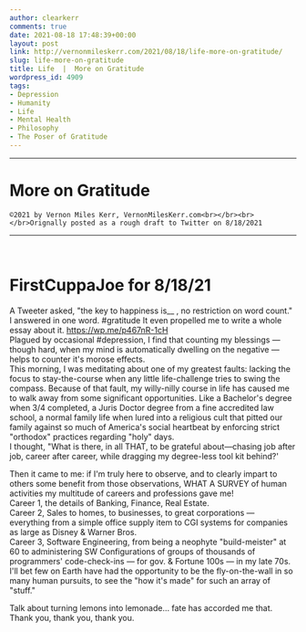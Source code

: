 ```yaml
---
author: clearkerr
comments: true
date: 2021-08-18 17:48:39+00:00
layout: post
link: http://vernonmileskerr.com/2021/08/18/life-more-on-gratitude/
slug: life-more-on-gratitude
title: Life  |  More on Gratitude
wordpress_id: 4909
tags:
- Depression
- Humanity
- Life
- Mental Health
- Philosophy
- The Poser of Gratitude
---
```


* * *




# More on Gratitude



    
    ©2021 by Vernon Miles Kerr, VernonMilesKerr.com<br></br><br></br>Orignally posted as a rough draft to Twitter on 8/18/2021




* * *




 






# FirstCuppaJoe for 8/18/21







A Tweeter asked, "the key to happiness is__ , no restriction on word count." I answered in one word. #gratitude It even propelled me to write a whole essay about it. https://wp.me/p467nR-1cH  
Plagued by occasional #depression, I find that counting my blessings — though hard, when my mind is automatically dwelling on the negative — helps to counter it's morose effects.  
This morning, I was meditating about one of my greatest faults: lacking the focus to stay-the-course when any little life-challenge tries to swing the compass. Because of that fault, my willy-nilly course in life has caused me to walk away from some significant opportunities. Like a Bachelor's degree when 3/4 completed, a Juris Doctor degree from a fine accredited law school, a normal family life when lured into a religious cult that pitted our family against so much of America's social heartbeat by enforcing strict "orthodox" practices regarding "holy" days.  
I thought, "What is there, in all THAT, to be grateful about—chasing job after job, career after career, while dragging my degree-less tool kit behind?'  








Then it came to me: if I'm truly here to observe, and to clearly impart to others some benefit from those observations, WHAT A SURVEY of human activities my multitude of careers and professions gave me!  
Career 1, the details of Banking, Finance, Real Estate.  
Career 2, Sales to homes, to businesses, to great corporations — everything from a simple office supply item to CGI systems for companies as large as Disney & Warner Bros.  
Career 3, Software Engineering, from being a neophyte "build-meister" at 60 to administering SW Configurations of groups of thousands of programmers' code-check-ins — for gov. & Fortune 100s — in my late 70s. I'll bet few on Earth have had the opportunity to be the fly-on-the-wall in so many human pursuits, to see the "how it's made" for such an array of "stuff."







Talk about turning lemons into lemonade… fate has accorded me that. Thank you, thank you, thank you.



